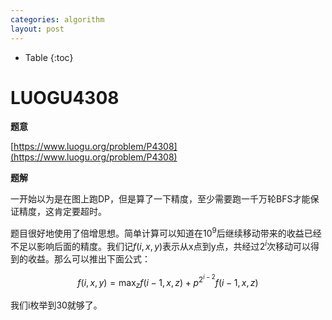 ```yaml
---
categories: algorithm
layout: post
---
```


- Table
{:toc}
# LUOGU4308

**题意**

[https://www.luogu.org/problem/P4308](https://www.luogu.org/problem/P4308)

**题解**

一开始以为是在图上跑DP，但是算了一下精度，至少需要跑一千万轮BFS才能保证精度，这肯定要超时。

题目很好地使用了倍增思想。简单计算可以知道在$10^9$后继续移动带来的收益已经不足以影响后面的精度。我们记$f(i,x,y)$表示从x点到y点，共经过$2^i$次移动可以得到的收益。那么可以推出下面公式：


$$
f(i,x,y)=\max_z f(i-1,x,z)+p^{2^{i-2}}f(i-1,x,z)
$$


我们i枚举到30就够了。